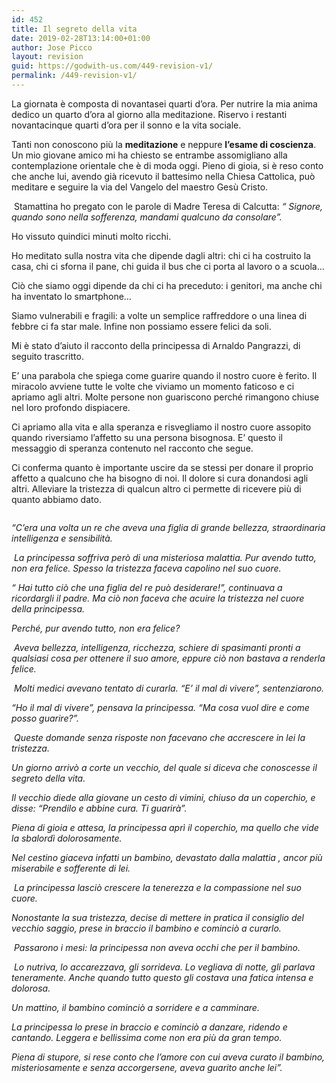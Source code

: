 ```yaml
---
id: 452
title: Il segreto della vita
date: 2019-02-28T13:14:00+01:00
author: Jose Picco
layout: revision
guid: https://godwith-us.com/449-revision-v1/
permalink: /449-revision-v1/
---
```

La giornata è composta di novantasei quarti d’ora. Per nutrire la mia anima dedico un quarto d’ora al giorno alla meditazione. Riservo i restanti novantacinque quarti d’ora per il sonno e la vita sociale.

Tanti non conoscono più la **meditazione** e neppure **l’esame di coscienza**. Un mio giovane amico mi ha chiesto se entrambe assomigliano alla contemplazione orientale che è di moda oggi. Pieno di gioia, si è reso conto che anche lui, avendo già ricevuto il battesimo nella Chiesa Cattolica, può meditare e seguire la via del Vangelo del maestro Gesù Cristo.

&nbsp;Stamattina ho pregato con le parole di Madre Teresa di Calcutta: _“ Signore, quando sono nella sofferenza, mandami qualcuno da consolare”._

Ho vissuto quindici minuti molto ricchi. 

Ho meditato sulla nostra vita che dipende dagli altri: chi ci ha costruito la casa, chi ci sforna il pane, chi guida il bus che ci porta al lavoro o a scuola…

Ciò che siamo oggi dipende da chi ci ha preceduto: i genitori, ma anche chi ha inventato lo smartphone…

Siamo vulnerabili e fragili: a volte un semplice raffreddore o una linea di febbre ci fa star male. Infine non possiamo essere felici da soli. 

Mi è stato d’aiuto il racconto della principessa di Arnaldo Pangrazzi, di seguito trascritto. 

E’ una parabola che spiega come guarire quando il nostro cuore è ferito. Il miracolo avviene tutte le volte che viviamo un momento faticoso e ci apriamo agli altri. Molte persone non guariscono perché rimangono chiuse nel loro profondo dispiacere.

Ci apriamo alla vita e alla speranza e risvegliamo il nostro cuore assopito quando riversiamo l’affetto su una persona bisognosa. E’ questo il messaggio di speranza contenuto nel racconto che segue. 

Ci conferma quanto è importante uscire da se stessi per donare il proprio affetto a qualcuno che ha bisogno di noi. Il dolore si cura donandosi agli altri. Alleviare la tristezza di qualcun altro ci permette di ricevere più di quanto abbiamo dato.<figure class="wp-block-image">

<img src="https://godwith-us.com/wp-content/uploads/2019/02/Immagine-1.jpg" alt="" class="wp-image-451" srcset="https://incercadidio.com/wp-content/uploads/2019/02/Immagine-1.jpg 615w, https://incercadidio.com/wp-content/uploads/2019/02/Immagine-1-300x183.jpg 300w, https://incercadidio.com/wp-content/uploads/2019/02/Immagine-1-330x200.jpg 330w" sizes="(max-width: 615px) 100vw, 615px" /> </figure> 

_“C’era una volta un re che aveva una figlia di grande bellezza, straordinaria intelligenza e sensibilità._

_&nbsp;La principessa soffriva però di una misteriosa malattia. Pur avendo tutto, non era felice. Spesso la tristezza faceva capolino nel suo cuore._ 

_“ Hai tutto ciò che una figlia del re può desiderare!”, continuava a ricordargli il padre. Ma ciò non faceva che acuire la tristezza nel cuore della principessa._

_Perché, pur avendo tutto, non era felice?_

_&nbsp;Aveva bellezza, intelligenza, ricchezza, schiere di spasimanti pronti a qualsiasi cosa per ottenere il suo amore, eppure ciò non bastava a renderla felice._

_&nbsp;Molti medici avevano tentato di curarla. “E’ il mal di vivere”, sentenziarono._

_“Ho il mal di vivere”, pensava la principessa. “Ma cosa vuol dire e come posso guarire?”._

_&nbsp;Queste domande senza risposte non facevano che accrescere in lei la tristezza._

_Un giorno arrivò a corte un vecchio, del quale si diceva che conoscesse il segreto della vita._ 

_Il vecchio diede alla giovane un cesto di vimini, chiuso da un coperchio, e disse: “Prendilo e abbine cura. Ti guarirà”._ 

_Piena di gioia e attesa, la principessa aprì il coperchio, ma quello che vide la sbalordì dolorosamente._ 

_Nel cestino giaceva infatti un bambino, devastato dalla malattia , ancor più miserabile e sofferente di lei._

_&nbsp;La principessa lasciò crescere la tenerezza e la compassione nel suo cuore._ 

_Nonostante la sua tristezza, decise di mettere in pratica il consiglio del vecchio saggio, prese in braccio il bambino e cominciò a curarlo._

_&nbsp;Passarono i mesi: la principessa non aveva occhi che per il bambino._

_&nbsp;Lo nutriva, lo accarezzava, gli sorrideva. Lo vegliava di notte, gli parlava teneramente. Anche quando tutto questo gli costava una fatica intensa e dolorosa._

_Un mattino, il bambino cominciò a sorridere e a camminare._ 

_La principessa lo prese in braccio e cominciò a danzare, ridendo e cantando. Leggera e bellissima come non era più da gran tempo._ 

_Piena di stupore, si rese conto che l’amore con cui aveva curato il bambino, misteriosamente e senza accorgersene, aveva guarito anche lei”._

# &nbsp;